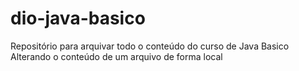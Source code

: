 # dio-java-basico
Repositório para arquivar todo o conteúdo do curso de Java Basico
Alterando o conteúdo de um arquivo de forma local
